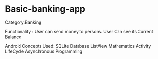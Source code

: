 # Basic-banking-app

Category:Banking

Functionality :
User can send money to  persons. User Can see its Current Balance

Android Concepts Used:
SQLite Database
ListView
Mathematics
Activity LifeCycle
Asynchronous Programming

